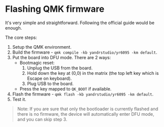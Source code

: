 # Flashing QMK firmware

It's very simple and straightforward. Following the official guide would be enough.

The core steps:

1. Setup the QMK environment.
2. Build the firmware - `qmk compile -kb yandrstudio/yr6095 -km default`.
3. Put the board into DFU mode. There are 2 ways:
   - Bootmagic reset:
     1. Unplug the USB from the board.
     2. Hold down the key at (0,0) in the matrix (the top left key which is Escape on keyboard).
     3. Plug USB to the board.
   - Press the key mapped to `QK_BOOT` if available.
4. Flash the firmware - `qmk flash -kb yandrstudio/yr6095 -km default`.
5. Test it.

> Note: If you are sure that only the bootloader is currently flashed and there is no firmware, the device will automatically enter DFU mode, and you can skip step 3.
